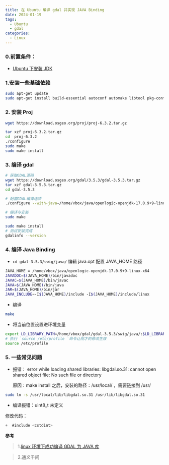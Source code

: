```yaml
---
title: 在 Ubuntu 编译 gdal 并实现 JAVA Binding
date: 2024-01-19
tags:
  - Ubuntu
  - gdal
categories:
  - Linux
---
```


### 0.前置条件：

- [Ubuntu 下安装 JDK](../2.html)

### 1.安装一些基础依赖

```Bash
sudo apt-get update
sudo apt-get install build-essential autoconf automake libtool pkg-config unzip  ant swig libxml2-dev libgeos-dev libproj-dev libsqlite3-dev libtiff5-dev libjpeg-dev zlib1g-dev libpng-dev libgif-dev libjson-c-dev libcairo2-dev postgresql-server-dev-all sqlite3 libpq-dev

```

### 2. 安装 Proj

```Bash
wget https://download.osgeo.org/proj/proj-6.3.2.tar.gz

tar xzf proj-6.3.2.tar.gz
cd  proj-6.3.2
./configure
sudo make
sudo make install

```

### 3. 编译 gdal

```Bash
# 获取GDAL源码
wget https://download.osgeo.org/gdal/3.5.3/gdal-3.5.3.tar.gz
tar xzf gdal-3.5.3.tar.gz
cd gdal-3.5.3

# 配置GDAL编译选项
./configure --with-java=/home/vbox/java/openlogic-openjdk-17.0.9+9-linux-x64 --with-proj=/usr/local

# 编译与安装
sudo make

sudo make install
# 测试安装完成
gdalinfo --version

```

### 4. 编译 Java Binding

- `cd gdal-3.5.3/swig/java/` 编辑 java.opt 配置 JAVA_HOME 路径

```Bash
JAVA_HOME = /home/vbox/java/openlogic-openjdk-17.0.9+9-linux-x64
JAVADOC=$(JAVA_HOME)/bin/javadoc
JAVAC=$(JAVA_HOME)/bin/javac
JAVA=$(JAVA_HOME)/bin/java
JAR=$(JAVA_HOME)/bin/jar
JAVA_INCLUDE=-I$(JAVA_HOME)/include -I$(JAVA_HOME)/include/linux
```

- 编译

```Bash
make
```

- 将当前位置设置进环境变量

```Bash
export LD_LIBRARY_PATH=/home/vbox/gdal/gdal-3.5.3/swig/java/:$LD_LIBRARY_PATH
# 执行 `source /etc/profile `命令让刚才的修改生效
source /etc/profile
```

### 5. 一些常见问题

- 报错： error while loading shared libraries: libgdal.so.31: cannot open shared object file: No such file or directory

  原因：make install 之后，安装的路径：/usr/local/ ，需要链接到 /usr/

```Bash
sudo ln -s /usr/local/lib/libgdal.so.31 /usr/lib/libgdal.so.31
```

- 编译报错：uint8_t 未定义

修改代码：

```c
+  #include <cstdint>
```

**参考**

> 1.[linux 环境下成功编译 GDAL 为 JAVA 库](https://blog.csdn.net/spspxl/article/details/72854606)

> 2.通义千问
